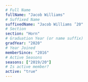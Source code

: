 ```yaml
---
# Full Name
fullName: "Jacob Williams"
# Suffixed Name
suffixedName: "Jacob Williams ’20"
# Section
section: "Horn"
# Graduation Year (or name suffix)
gradYear: "2020"
# Year Joined
memberSince: "2016"
# Active Seasons
seasons: ["2019/20"]
# Is active member?
active: "true"
---
```


